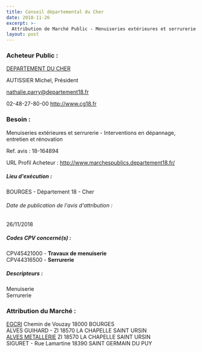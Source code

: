```yaml
---
title: Conseil départemental du Cher
date: 2018-11-26
excerpt: >-
  Attribution de Marché Public - Menuiseries extérieures et serrurerie - Interventions en dépannage, entretien et rénovation
layout: post
---
```


### Acheteur Public : 
<a href="/acheteur-137/siren-221800014"> DEPARTEMENT DU CHER</a><br/>

AUTISSIER Michel, Président

nathalie.parry@departement18.fr

02-48-27-80-00
http://www.cg18.fr
### Besoin :

Menuiseries extérieures et serrurerie - Interventions en dépannage, entretien et rénovation

Ref. avis : 18-164894

URL Profil Acheteur : http://www.marchespublics.departement18.fr/

##### Lieu d'exécution :

BOURGES - Département 18 - Cher

###### Date de publication de l'avis d'attribution : 
26/11/2018

##### Codes CPV concerné(s) :
CPV45421000 - **Travaux de menuiserie** <br/>
CPV44316500 - **Serrurerie** <br/>

##### Descripteurs :
Menuiserie <br/>
Serrurerie <br/>

### Attribution du Marché :
<a href="/entreprise-549/siren-344415898"> EGCRI</a>    Chemin de Vouzay 18000 BOURGES <br/>
ALVES GUIHARD - ZI 18570 LA CHAPELLE SAINT URSIN <br/>
<a href="/entreprise-574/siren-753575760"> ALVES METALLERIE</a>    ZI 18570 LA CHAPELLE SAINT URSIN <br/>
SIGURET - Rue Lamartine 18390 SAINT GERMAIN DU PUY <br/>

